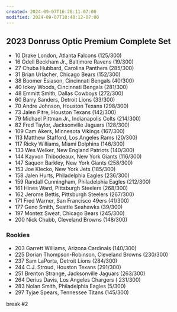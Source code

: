 ```yaml
---
created: 2024-09-07T16:28:11-07:00
modified: 2024-09-07T18:48:12-07:00
---
```


## 2023 Donruss Optic Premium Complete Set

- 10 Drake London, Atlanta Falcons (125/300)
- 16 Odell Beckham Jr., Baltimore Ravens (19/300)
- 27 Chuba Hubbard, Carolina Panthers (285/300)
- 31 Brian Urlacher, Chicago Bears (152/300)
- 38 Boomer Esiason, Cincinnati Bengals (40/300)
- 40 Ickey Woods, Cincinnati Bengals (281/300)
- 48 Emmitt Smith, Dallas Cowboys (272/300)
- 60 Barry Sanders, Detroit Lions (33/300)
- 70 Andre Johnson, Houston Texans (298/300)
- 73 Jalen Pitre, Houston Texans (142/300)
- 79 Michael Pittman Jr., Indianapolis Colts (214/300)
- 82 Fred Taylor, Jacksonville Jaguars (128/300)
- 109 Cam Akers, Minnesota Vikings (167/300)
- 113 Matthew Stafford, Los Angeles Rams (20/300)
- 117 Ricky Williams, Miami Dolphins (146/300)
- 133 Wes Welker, New England Patriots (140/300)
- 144 Kayvon Thibodeaux, New York Giants (116/300)
- 147 Saquon Barkley, New York Giants (258/300)
- 153 Joe Klecko, New York Jets (185/300)
- 158 Jalen Hurts, Philadelphia Eagles (236/300)
- 159 Randall Cunningham, Philadelphia Eagles (212/300)
- 161 Hines Ward, Pittsburgh Steelers (268/300)
- 162 Jerome Bettis, Pittsburgh Steelers (267/300)
- 171 Fred Warner, San Francisco 49ers (41/300)
- 177 Geno Smith, Seattle Seahawks (39/300)
- 197 Montez Sweat, Chicago Bears (245/300)
- 200 Nick Chubb, Cleveland Browns (148/300)

### Rookies
- 203 Garrett Williams, Arizona Cardinals (140/300)
- 225 Dorian Thompson-Robinson, Cleveland Browns (230/300)
- 237 Sam LaPorta, Detroit Lions (284/300)
- 244 C.J. Stroud, Houston Texans (291/300)
- 251 Brenton Strange, Jacksonville Jaguars (263/300)
- 264 Derius Davis, Los Angeles Chargers ( 231/300)
- 283 Nolan Smith, Philadelphia Eagles (5/300)
- 297 Tyjae Spears, Tennessee Titans (145/300)


break #2

